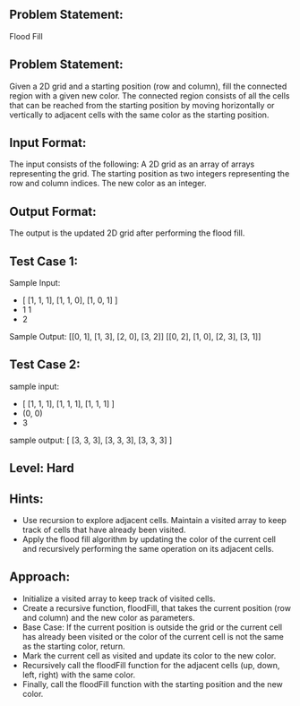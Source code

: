 ## Problem Statement:
Flood Fill


## Problem Statement:
Given a 2D grid and a starting position (row and column), fill the connected region with a given new color. The connected region consists of all the cells that can be reached from the starting position by moving horizontally or vertically to adjacent cells with the same color as the starting position.

## Input Format:
The input consists of the following:
A 2D grid as an array of arrays representing the grid.
The starting position as two integers representing the row and column indices.
The new color as an integer.

## Output Format:
The output is the updated 2D grid after performing the flood fill.

## Test Case 1:
Sample Input:
- [
  [1, 1, 1],
  [1, 1, 0],
  [1, 0, 1]
]
- 1 1
- 2

Sample Output:
[[0, 1], [1, 3], [2, 0], [3, 2]]
[[0, 2], [1, 0], [2, 3], [3, 1]]

## Test Case 2:
sample input: 
- [
  [1, 1, 1],
  [1, 1, 1],
  [1, 1, 1]
]
- (0, 0)
- 3

sample output:
[
  [3, 3, 3],
  [3, 3, 3],
  [3, 3, 3]
]


## Level: Hard

## Hints:
- Use recursion to explore adjacent cells.
Maintain a visited array to keep track of cells that have already been visited.
- Apply the flood fill algorithm by updating the color of the current cell and recursively performing the same operation on its adjacent cells.

## Approach:
- Initialize a visited array to keep track of visited cells.
- Create a recursive function, floodFill, that takes the current position (row and column) and the new color as parameters.
- Base Case:
If the current position is outside the grid or the current cell has already been visited or the color of the current cell is not the same as the starting color, return.
- Mark the current cell as visited and update its color to the new color.
- Recursively call the floodFill function for the adjacent cells (up, down, left, right) with the same color.
- Finally, call the floodFill function with the starting position and the new color.
